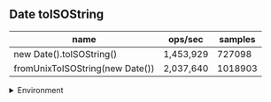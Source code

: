 ## Date toISOString

|name|ops/sec|samples|
|-|-|-|
|new Date().toISOString()|1,453,929|727098|
|fromUnixToISOString(new Date())|2,037,640|1018903|


<details>
<summary>Environment</summary>

* __Machine:__ linux x64 | 4 vCPUs | 7.6GB Mem
* __Run:__ Fri Oct 11 2024 19:52:30 GMT+0000 (Coordinated Universal Time)
* __Node:__ `v22.8.0`
</details>

<!--
{"environment":{"platform":"linux","arch":"x64","cpus":4,"totalMemory":7.597881317138672},"benchmarks":[{"name":"new Date().toISOString()","opsSec":1453929.3348207006,"samples":727098},{"name":"fromUnixToISOString(new Date())","opsSec":2037640.3113157258,"samples":1018903}]}-->
